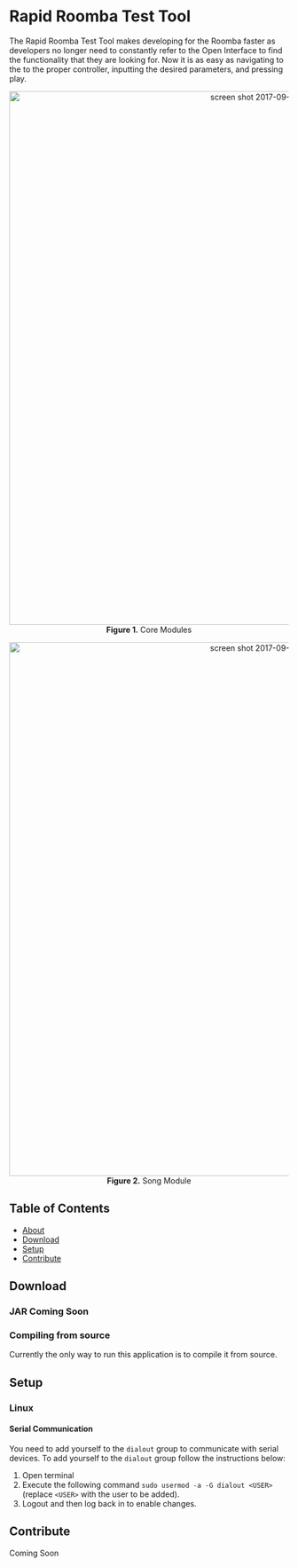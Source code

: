 # Rapid Roomba Test Tool
<a name="about"></a>

The Rapid Roomba Test Tool makes developing for the Roomba faster as developers no longer need to constantly refer to the Open Interface to find the functionality that they are looking for. Now it is as easy as navigating to the to the proper controller, inputting the desired parameters, and pressing play.

<!-- Needs revision
Other information relevant to the tester is also readily available. Such as, communication between the Roomba and the application is logged and displayed to the user this allows users to see the order in which information is sent to and from the Roomba.
-->

<p align="center">
  <img width="962" alt="screen shot 2017-09-19 at 5 23 37 pm" src="https://user-images.githubusercontent.com/12780053/30616307-db10b80c-9d5f-11e7-9691-2405c0b62ffb.png">
  <b>Figure 1.</b> Core Modules <br>
</p>

<p align="center">
  <img width="962" alt="screen shot 2017-09-19 at 5 23 42 pm" src="https://user-images.githubusercontent.com/12780053/30616308-db11c580-9d5f-11e7-982e-adaa90ea236c.png">
  <b>Figure 2.</b> Song Module <br>
</p>

## Table of Contents
* [About](#about)<!--* [Features](#features)-->
* [Download](#download)
* [Setup](#setup)<!--* [User Guide](#guide)-->
* [Contribute](#contribute)

## Download
<a name="download"></a>
### JAR Coming Soon

### Compiling from source

Currently the only way to run this application is to compile it from source. 

## Setup
<a name="setup"></a>

### Linux 

#### Serial Communication

You need to add yourself to the `dialout` group to communicate with serial devices. To add yourself to the `dialout` group follow the instructions below: 

1. Open terminal
1. Execute the following command `sudo usermod -a -G dialout <USER>` (replace `<USER>` with the user to be added).
1. Logout and then log back in to enable changes.

## Contribute
<a name="contribute"></a>
Coming Soon
